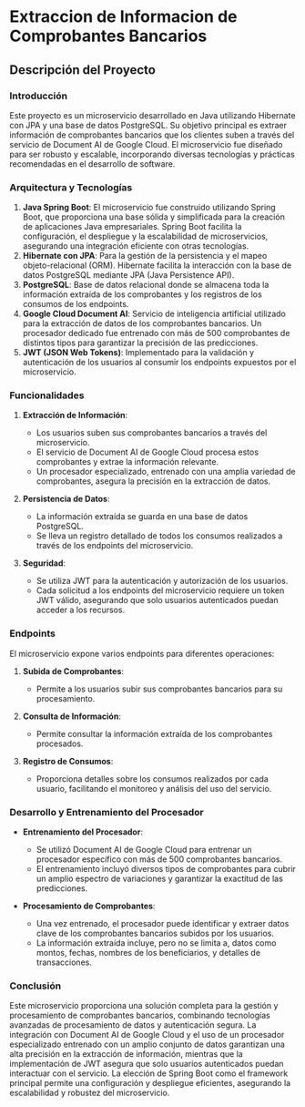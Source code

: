 # Extraccion de Informacion de Comprobantes Bancarios

## Descripción del Proyecto

### Introducción

Este proyecto es un microservicio desarrollado en Java utilizando Hibernate con JPA y una base de datos PostgreSQL. Su objetivo principal es extraer información de comprobantes bancarios que los clientes suben a través del servicio de Document AI de Google Cloud. El microservicio fue diseñado para ser robusto y escalable, incorporando diversas tecnologías y prácticas recomendadas en el desarrollo de software.

### Arquitectura y Tecnologías

1. **Java Spring Boot**: El microservicio fue construido utilizando Spring Boot, que proporciona una base sólida y simplificada para la creación de aplicaciones Java empresariales. Spring Boot facilita la configuración, el despliegue y la escalabilidad de microservicios, asegurando una integración eficiente con otras tecnologías.
2. **Hibernate con JPA**: Para la gestión de la persistencia y el mapeo objeto-relacional (ORM). Hibernate facilita la interacción con la base de datos PostgreSQL mediante JPA (Java Persistence API).
3. **PostgreSQL**: Base de datos relacional donde se almacena toda la información extraída de los comprobantes y los registros de los consumos de los endpoints.
4. **Google Cloud Document AI**: Servicio de inteligencia artificial utilizado para la extracción de datos de los comprobantes bancarios. Un procesador dedicado fue entrenado con más de 500 comprobantes de distintos tipos para garantizar la precisión de las predicciones.
5. **JWT (JSON Web Tokens)**: Implementado para la validación y autenticación de los usuarios al consumir los endpoints expuestos por el microservicio.

### Funcionalidades

1. **Extracción de Información**:
   - Los usuarios suben sus comprobantes bancarios a través del microservicio.
   - El servicio de Document AI de Google Cloud procesa estos comprobantes y extrae la información relevante.
   - Un procesador especializado, entrenado con una amplia variedad de comprobantes, asegura la precisión en la extracción de datos.

2. **Persistencia de Datos**:
   - La información extraída se guarda en una base de datos PostgreSQL.
   - Se lleva un registro detallado de todos los consumos realizados a través de los endpoints del microservicio.

3. **Seguridad**:
   - Se utiliza JWT para la autenticación y autorización de los usuarios.
   - Cada solicitud a los endpoints del microservicio requiere un token JWT válido, asegurando que solo usuarios autenticados puedan acceder a los recursos.

### Endpoints

El microservicio expone varios endpoints para diferentes operaciones:

1. **Subida de Comprobantes**:
   - Permite a los usuarios subir sus comprobantes bancarios para su procesamiento.
   
2. **Consulta de Información**:
   - Permite consultar la información extraída de los comprobantes procesados.

3. **Registro de Consumos**:
   - Proporciona detalles sobre los consumos realizados por cada usuario, facilitando el monitoreo y análisis del uso del servicio.

### Desarrollo y Entrenamiento del Procesador

- **Entrenamiento del Procesador**:
  - Se utilizó Document AI de Google Cloud para entrenar un procesador específico con más de 500 comprobantes bancarios.
  - El entrenamiento incluyó diversos tipos de comprobantes para cubrir un amplio espectro de variaciones y garantizar la exactitud de las predicciones.

- **Procesamiento de Comprobantes**:
  - Una vez entrenado, el procesador puede identificar y extraer datos clave de los comprobantes bancarios subidos por los usuarios.
  - La información extraída incluye, pero no se limita a, datos como montos, fechas, nombres de los beneficiarios, y detalles de transacciones.

### Conclusión

Este microservicio proporciona una solución completa para la gestión y procesamiento de comprobantes bancarios, combinando tecnologías avanzadas de procesamiento de datos y autenticación segura. La integración con Document AI de Google Cloud y el uso de un procesador especializado entrenado con un amplio conjunto de datos garantizan una alta precisión en la extracción de información, mientras que la implementación de JWT asegura que solo usuarios autenticados puedan interactuar con el servicio. La elección de Spring Boot como el framework principal permite una configuración y despliegue eficientes, asegurando la escalabilidad y robustez del microservicio.

